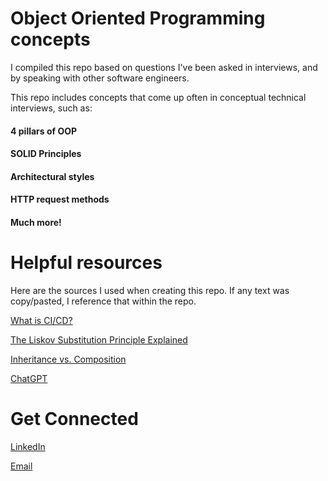 # Object Oriented Programming concepts

I compiled this repo based on questions I've been asked in interviews, and by speaking with other software engineers.

This repo includes concepts that come up often in conceptual technical interviews, such as:

#### 4 pillars of OOP
#### SOLID Principles
#### Architectural styles
#### HTTP request methods
#### Much more!

# Helpful resources
Here are the sources I used when creating this repo. If any text was copy/pasted, I reference that within the repo.

[What is CI/CD?](https://about.gitlab.com/topics/ci-cd/)

[The Liskov Substitution Principle Explained]( https://reflectoring.io/lsp-explained/)

[Inheritance vs. Composition]( [https://reflectoring.io/lsp-explained/](https://www.w3resource.com/java-tutorial/inheritance-composition-relationship.php))



[ChatGPT](  https://chat.openai.com/)


# Get Connected

[ LinkedIn](https://www.linkedin.com/in/averycs)

[Email](mailto:Averydcs@gmail.com)











  

